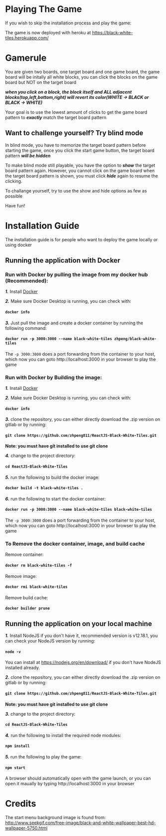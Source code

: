 # Playing The Game
If you wish to skip the installation process and play the game:

The game is now deployed with heroku at https://black-white-tiles.herokuapp.com/

# Gamerule
You are given two boards, one target board and one game board, the game board will be initally all white blocks, you can click the blocks on the game board but NOT on the target board

***when you click on a block, the block itself and ALL adjacent blocks(top,left,bottom,right) will revert its color(WHITE -> BLACK or BLACK -> WHITE)***

Your goal is to use the lowest amount of clicks to get the game board pattern to ***exactly*** match the target board pattern 

## Want to challenge yourself? Try blind mode
In blind mode, you have to memorize the target board pattern before starting the game, once you click the start game button, the target board pattern ***will be hidden***

To make blind mode still playable, you have the option to ***show*** the target board pattern again. However, you cannot click on the game board when the target board pattern is shown, you must click ***hide*** again to resume the clicking.

To challange yourself, try to use the show and hide options as few as possible

Have fun!

# Installation Guide
The installation guide is for people who want to deploy the game locally or using docker

## Running the application with Docker
### Run with Docker by pulling the image from my docker hub (Recommended):
***1.*** Install [Docker](https://www.docker.com/get-started)

***2.*** Make sure Docker Desktop is running, you can check with:
#### `docker info`

***3.*** Just pull the image and create a docker container by running the following command:
#### `docker run -p 3000:3000 --name black-white-tiles zhpeng/black-white-tiles`
The `-p 3000:3000` does a port forwarding from the container to your host, which now you can goto http://localhost:3000 in your browser to play the game<br />

### Run with Docker by Building the image:
***1.*** Install [Docker](https://www.docker.com/get-started)

***2.*** Make sure Docker Desktop is running, you can check with:
#### `docker info`

***3.*** clone the repository, you can either directly download the .zip version on gitlab or by running:
#### `git clone https://github.com/zhpeng811/ReactJS-Black-White-Tiles.git`
**Note: you must have git installed to use git clone**

***4.*** change to the project directory:
#### `cd ReactJS-Black-White-Tiles`

***5.*** run the following to build the docker image:
#### `docker build -t black-white-tiles .`

***6.*** run the following to start the docker container:
#### `docker run -p 3000:3000 --name black-white-tiles black-white-tiles`
The `-p 3000:3000` does a port forwarding from the container to your host, which now you can goto http://localhost:3000 in your browser to play the game<br />

### To Remove the docker container, image, and build cache
Remove container:
#### `docker rm black-white-tiles -f`

Remove image:
#### `docker rmi black-white-tiles`

Remove build cache:
#### `docker builder prune`

## Running the application on your local machine
***1.*** Install NodeJS if you don't have it, recommended version is v12.18.1, you can check your NodeJS version by running:
#### `node -v`
You can install at https://nodejs.org/en/download/ if you don't have NodeJS installed already.

***2.*** clone the repository, you can either directly download the .zip version on gitlab or by running:
#### `git clone https://github.com/zhpeng811/ReactJS-Black-White-Tiles.git`
**Note: you must have git installed to use git clone**

***3.*** change to the project directory:
#### `cd ReactJS-Black-White-Tiles`

***4.*** run the following to install the required node modules:
#### `npm install`

***5.*** run the following to play the game:
#### `npm start`
A browser should automatically open with the game launch, or you can open it maually by typing http://localhost:3000 in your browser

# Credits
The start menu background image is found from: http://www.seekgif.com/free-image/black-and-white-wallpaper-best-hd-wallpaper-5750.html
